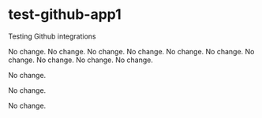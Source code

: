 # test-github-app1
Testing Github integrations

No change.
No change.
No change.
No change.
No change.
No change.
No change.
No change.
No change.
No change.

No change.

No change.

No change.
